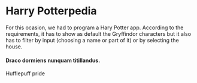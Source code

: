 # Harry Potterpedia

For this ocasion, we had to program a Hary Potter app. According to the requirements, it has to show as default the Gryffindor characters but it also has to filter by input (choosing a name or part of it) or by selecting the house.



#### Draco dormiens nunquam titillandus.
Hufflepuff pride